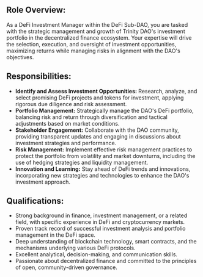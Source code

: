 ## Role Overview:
As a DeFi Investment Manager within the DeFi Sub-DAO, you are tasked with the strategic management and growth of Trinity DAO's investment portfolio in the decentralized finance ecosystem. Your expertise will drive the selection, execution, and oversight of investment opportunities, maximizing returns while managing risks in alignment with the DAO's objectives.

## Responsibilities:

- **Identify and Assess Investment Opportunities:** Research, analyze, and select promising DeFi projects and tokens for investment, applying rigorous due diligence and risk assessment.
- **Portfolio Management:** Strategically manage the DAO's DeFi portfolio, balancing risk and return through diversification and tactical adjustments based on market conditions.
- **Stakeholder Engagement:** Collaborate with the DAO community, providing transparent updates and engaging in discussions about investment strategies and performance.
- **Risk Management:** Implement effective risk management practices to protect the portfolio from volatility and market downturns, including the use of hedging strategies and liquidity management.
- **Innovation and Learning:** Stay ahead of DeFi trends and innovations, incorporating new strategies and technologies to enhance the DAO's investment approach.

## Qualifications:

- Strong background in finance, investment management, or a related field, with specific experience in DeFi and cryptocurrency markets.
- Proven track record of successful investment analysis and portfolio management in the DeFi space.
- Deep understanding of blockchain technology, smart contracts, and the mechanisms underlying various DeFi protocols.
- Excellent analytical, decision-making, and communication skills.
- Passionate about decentralized finance and committed to the principles of open, community-driven governance.

